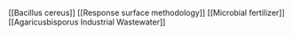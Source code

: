 [[Bacillus cereus]]
[[Response surface methodology]]
[[Microbial fertilizer]]
[[Agaricusbisporus Industrial Wastewater]]
